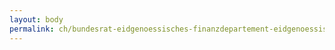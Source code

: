 ```yaml
---
layout: body
permalink: ch/bundesrat-eidgenoessisches-finanzdepartement-eidgenoessisches-personalamt-direktion-personalwirtschaft-und-controlling-personalcontrolling/
---
```


